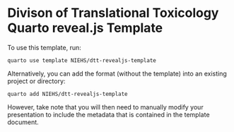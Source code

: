 # Divison of Translational Toxicology Quarto reveal.js Template

To use this template, run:

```quarto use template NIEHS/dtt-revealjs-template```

Alternatively, you can add the format (without the template) into an existing project or directory:

```quarto add NIEHS/dtt-revealjs-template```

However, take note that you will then need to manually modify your presentation to include the metadata that is contained in the template document.